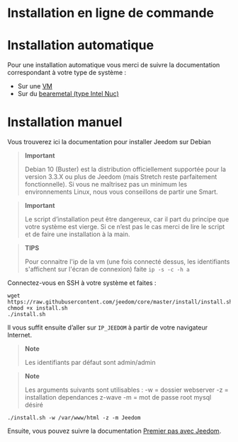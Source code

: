 # Installation en ligne de commande

# Installation automatique

Pour une installation automatique vous merci de suivre la documentation correspondant à votre type de système : 

- Sur une [VM](https://doc.jeedom.com/fr_FR/installation/vm)
- Sur du [bearemetal (type Intel Nuc)](https://doc.jeedom.com/fr_FR/installation/baremetal)

# Installation manuel

Vous trouverez ici la documentation pour installer Jeedom sur Debian

> **Important**
>
> Debian 10 (Buster) est la distribution officiellement supportée pour la version 3.3.X ou plus de Jeedom (mais Stretch reste parfaitement fonctionnelle). Si vous ne maîtrisez pas un minimum les environnements Linux, nous vous conseillons de partir une Smart.

> **Important**
>
> Le script d’installation peut être dangereux, car il part du principe que votre système est vierge. Si ce n’est pas le cas merci de lire le script et de faire une installation à la main.

>**TIPS**
>
>Pour connaitre l'ip de la vm (une fois connecté dessus, les identifiants s'affichent sur l'écran de connexion) faite ``ip -s -c -h a``

Connectez-vous en SSH à votre système et faites :

````
wget https://raw.githubusercontent.com/jeedom/core/master/install/install.sh
chmod +x install.sh
./install.sh
````

Il vous suffit ensuite d’aller sur ``IP_JEEDOM`` à partir de votre navigateur Internet.

> **Note**
>
> Les identifiants par défaut sont admin/admin

> **Note**
>
> Les arguments suivants sont utilisables : -w = dossier webserver -z = installation dependances z-wave -m = mot de passe root mysql désiré

````
./install.sh -w /var/www/html -z -m Jeedom
````

Ensuite, vous pouvez suivre la documentation [Premier pas avec Jeedom](https://doc.jeedom.com/fr_FR/premiers-pas/index).
